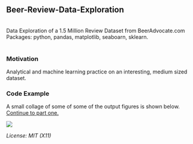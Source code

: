 ## Beer-Review-Data-Exploration
<br>
Data Exploration of a 1.5 Million Review Dataset from BeerAdvocate.com <br>
Packages: python, pandas, matplotlib, seaboarn, sklearn.<br>
<br>

### Motivation
Analytical and machine learning practice on an interesting, medium sized dataset. 

### Code Example
A small collage of some of some of the output figures is shown below. 
[Continue to part one.](br_part_1.ipynb)

<img align="middle" src=http://i.imgur.com/FNDLRVA.jpg>

*License: MIT (X11)*